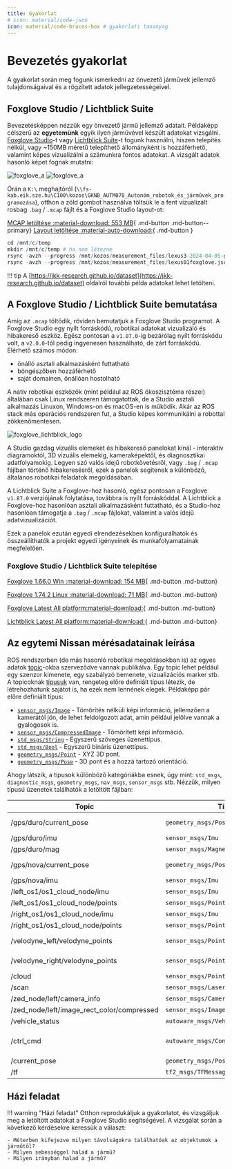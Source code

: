 ```yaml
---
title: Gyakorlat
# icon: material/code-json
icon: material/code-braces-box # gyakorlati tananyag
---
```


 

# Bevezetés gyakorlat

A gyakorlat során meg fogunk ismerkedni az önvezető járművek jellemző tulajdonságaival és a rögzített adatok jellegzetességeivel.

## Foxglove Studio / Lichtblick Suite

Bevezetésképpen nézzük egy önvezető jármű jellemző adatait. Példaképp célszerű az **egyetemünk** egyik ilyen járművével készült adatokat vizsgálni. [Foxglove Studio](https://foxglove.dev/download)-t vagy [Lichtblick Suite](https://github.com/Lichtblick-Suite/lichtblick/releases)-t fogunk használni, hiszen telepítés nélkül, vagy ~150MB méretű telepíthető állományként is hozzáférhető, valamint képes vizualizálni a számunkra fontos adatokat. A vizsgált adatok hasonló képet fognak mutatni:

![foxglove_a](/ajr/assets/images_common/foxglove04.png#only-light)
![foxglove_a](/ajr/assets/images_common/foxglove03.png#only-dark)

Órán a `K:\` meghajtóról (`\\fs-kab.eik.sze.hu\C100\kozos\GKNB_AUTM078_Autonóm_robotok_és_járművek_programozása`), otthon a zöld gombot használva töltsük le a fent vizualizált rosbag `.bag` / `.mcap` fájlt és a Foxglove Studio layout-ot:

[MCAP letöltése :material-download: 553 MB](https://laesze-my.sharepoint.com/:u:/g/personal/herno_o365_sze_hu/Eclwzn42FS9GunGay5LPq-EBA6U1dZseBFNDrr6P0MwB2w?download=1){ .md-button .md-button--primary}
[Layout letöltése :material-auto-download:](https://raw.githubusercontent.com/sze-info/arj/main/docs/bevezetes/lexus01foxglove.json){ .md-button }



``` r
cd /mnt/c/temp
mkdir /mnt/c/temp # ha nem létezne
rsync -avzh --progress /mnt/kozos/measurement_files/lexus3-2024-04-05-gyor.mcap /mnt/c/temp/
rsync -avzh --progress /mnt/kozos/measurement_files/lexus01foxglove.json   /mnt/c/temp/
```

!!! tip
    A [https://jkk-research.github.io/dataset](https://jkk-research.github.io/dataset) oldalról további példa adatokat lehet letölteni.

## A Foxglove Studio / Lichtblick Suite bemutatása

Amíg az `.mcap` töltődik, röviden bemutatjuk a Foxglove Studio programot. A Foxglove Studio egy nyílt forráskódú, robotikai adatokat vizualizáló és hibakereső eszköz. Egész pontosan a `v1.87.0`-ig bezárólag nyílt forráskódu volt, a `v2.0.0`-tól pedig ingyenesen használható, de zárt forráskódú. Elérhető számos módon:

- önálló asztali alkalmazásként futtatható
- böngészőben hozzáférhető
- saját domainen, önállóan hostolható

A natív robotikai eszközök (mint például az ROS ökoszisztéma részei) általában csak Linux rendszeren támogatottak, de a Studio asztali alkalmazás Linuxon, Windows-on és macOS-en is működik. Akár az ROS stack más operációs rendszeren fut, a Studio képes kommunikálni a robottal zökkenőmentesen.

![foxglove_lichtblick_logo](/ajr/assets/images_common/foxglove_lichtblick01.png)

A Studio gazdag vizuális elemeket és hibakereső panelokat kínál - interaktív diagramoktól, 3D vizuális elemekig, kameraképektől, és diagnosztikai adatfolyamokig. Legyen szó valós idejű robotkövetésről, vagy `.bag` / `.mcap` fájlban történő hibakeresésről, ezek a panelok segítenek a különböző, általános robotikai feladatok megoldásában.

A Lichtblick Suite a Foxglove-hoz hasonló, egész pontosan a Foxglove `v1.87.0` verziójának folytatása, továbbra is nyílt forráskóddal. A Lichtblick a Foxglove-hoz hasonlóan asztali alkalmazásként futtatható, és a Studio-hoz hasonlóan támogatja a `.bag` / `.mcap` fájlokat, valamint a valós idejű adatvizualizációt.

Ezek a panelok ezután egyedi elrendezésekben konfigurálhatók és összeállíthatók a projekt egyedi igényeinek és munkafolyamatainak megfelelően.

### Foxglove Studio / Lichtblick Suite telepítése

[Foxglove 1.66.0 Win :material-download: 154 MB](https://drive.google.com/drive/folders/1TWLy6ZZb5ue9PcDmvdf5dDgKJOQUBzms?usp=drive_link){ .md-button .md-button}

[Foxglove 1.74.2 Linux :material-download: 71 MB](https://drive.google.com/drive/folders/1TWLy6ZZb5ue9PcDmvdf5dDgKJOQUBzms?usp=drive_link){ .md-button .md-button}

[Foxglove Latest All platform:material-download:](https://foxglove.dev/download){ .md-button .md-button}

[Lichtblick Latest All platform:material-download:](https://github.com/Lichtblick-Suite/lichtblick/releases){ .md-button .md-button}



## Az egytemi Nissan mérésadatainak leírása

ROS rendszerben (de más hasonló robotikai megoldásokban is) az egyes adatok [topic](http://wiki.ros.org/Topics)-okba szerveződve vannak publikálva. Egy topic lehet például egy szenzor kimenete, egy szabályzó bemenete, vizualizációs marker stb. A topicoknak [típusuk](http://wiki.ros.org/Messages) van, rengeteg előre definiált típus létezik, de létrehozhatunk sajátot is, ha ezek nem lennének elegek. Példaképp pár előre definiált típus:

-  [`sensor_msgs/Image`](http://docs.ros.org/en/noetic/api/sensor_msgs/html/msg/Image.html) - Tömörítés nélküli képi információ, jellemzően a kamerától jön, de lehet feldolgozott adat, amin például jelölve vannak a gyalogosok is.
-  [`sensor_msgs/CompressedImage`](http://docs.ros.org/en/noetic/api/sensor_msgs/html/msg/CompressedImage.html) - Tömörített képi információ.
-  [`std_msgs/String`](http://docs.ros.org/en/noetic/api/std_msgs/html/msg/String.html) - Egyszerű szöveges üzenettípus.
-  [`std_msgs/Bool`](http://docs.ros.org/en/noetic/api/std_msgs/html/msg/Bool.html) - Egyszerű bináris üzenettípus.
-  [`geometry_msgs/Point`](http://docs.ros.org/en/noetic/api/geometry_msgs/html/msg/Point.html) - XYZ 3D pont.
- [`geometry_msgs/Pose`](http://docs.ros.org/en/noetic/api/geometry_msgs/html/msg/Pose.html) - 3D pont és a hozzá tartozó orientáció.

Ahogy látszik, a típusok különböző kategóriákba esnek, úgy mint: `std_msgs`,  `diagnostic_msgs`, `geometry_msgs`, `nav_msgs`, `sensor_msgs` stb. Nézzük, milyen típusú üzenetek találhatók a letöltött fájlban:

| Topic | Típus | Hz | Szenzor |
| --- | --- | --- | --- |
/gps/duro/current_pose | `geometry_msgs/PoseStamped` | 10 | Duro GPS (UTM)
/gps/duro/imu | `sensor_msgs/Imu` | 200 | Duro GPS
/gps/duro/mag | `sensor_msgs/MagneticField` | 25 | Duro GPS
/gps/nova/current_pose | `geometry_msgs/PoseStamped` | 20 | Novatel GPS (UTM)
/gps/nova/imu | `sensor_msgs/Imu` | 200 | Novatel GPS
/left_os1/os1_cloud_node/imu | `sensor_msgs/Imu` | 100 | Ouster LIDAR
/left_os1/os1_cloud_node/points | `sensor_msgs/PointCloud2` | 20 | Ouster LIDAR
/right_os1/os1_cloud_node/imu | `sensor_msgs/Imu` | 100 | Ouster LIDAR
/right_os1/os1_cloud_node/points | `sensor_msgs/PointCloud2` | 20 | Ouster LIDAR
/velodyne_left/velodyne_points | `sensor_msgs/PointCloud2` | 20 | Velodyne LIDAR
/velodyne_right/velodyne_points | `sensor_msgs/PointCloud2` | 20 | Velodyne LIDAR
/cloud | `sensor_msgs/PointCloud2` | 25 | SICK LIDAR
/scan | `sensor_msgs/LaserScan` | 25 | SICK LIDAR
/zed_node/left/camera_info | `sensor_msgs/CameraInfo` | 30 | ZED kamera
/zed_node/left/image_rect_color/compressed | `sensor_msgs/Image` | 20 | ZED kamera
/vehicle_status | `autoware_msgs/VehicleStatus` | 100 | CAN adatok
/ctrl_cmd | `autoware_msgs/ControlCommandStamped` | 20 | Referencia sebesség és kormyánszög
/current_pose | `geometry_msgs/PoseStamped` | 20 | Aktuális GPS
/tf | `tf2_msgs/TFMessage` | 500+ | Transform

## Házi feladat

!!! warning "Házi feladat"
    Otthon reprodukáljuk a gyakorlatot, és vizsgáljuk meg a letöltött adatokat a Foxglove Studio segítségével. A vizsgálat során a következő kérdésekre keressük a választ:
    
    - Méterben kifejezve milyen távolságokra találhatóak az objektumok a járműtől?
    - Milyen sebességgel halad a jármű?
    - Milyen irányban halad a jármű?